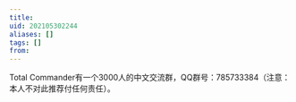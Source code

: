 ```yaml
---
title: 
uid: 202105302244
aliases: []
tags: []
from: 
---
```

Total Commander有一个3000人的中文交流群，QQ群号：785733384（注意：本人不对此推荐付任何责任）。
